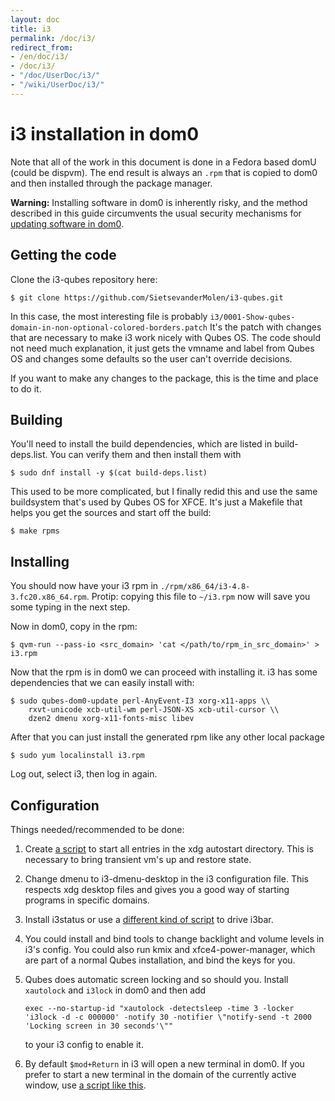 ```yaml
---
layout: doc
title: i3
permalink: /doc/i3/
redirect_from:
- /en/doc/i3/
- /doc/i3/
- "/doc/UserDoc/i3/"
- "/wiki/UserDoc/i3/"
---
```


i3 installation in dom0
========================

Note that all of the work in this document is done in a Fedora based domU (could
be dispvm). The end result is always an `.rpm` that is copied to dom0 and then
installed through the package manager.

**Warning:** Installing software in dom0 is inherently risky, and the method
described in this guide circumvents the usual security mechanisms for [updating
software in dom0](/doc/software-update-dom0/).

Getting the code
----------------

Clone the i3-qubes repository here:

    $ git clone https://github.com/SietsevanderMolen/i3-qubes.git

In this case, the most interesting file is probably
`i3/0001-Show-qubes-domain-in-non-optional-colored-borders.patch` It's the patch
with changes that are necessary to make i3 work nicely with Qubes OS. The code
should not need much explanation, it just gets the vmname and label from Qubes
OS and changes some defaults so the user can't override decisions.

If you want to make any changes to the package, this is the time and place to do
it.

Building
--------

You'll need to install the build dependencies, which are listed in
build-deps.list. You can verify them and then install them with

    $ sudo dnf install -y $(cat build-deps.list)

This used to be more complicated, but I finally redid this and use the same
buildsystem that's used by Qubes OS for XFCE. It's just a Makefile that helps
you get the sources and start off the build:

    $ make rpms

Installing
----------

You should now have your i3 rpm in `./rpm/x86_64/i3-4.8-3.fc20.x86_64.rpm`.
Protip: copying this file to `~/i3.rpm` now will save you some typing in the
next step.

Now in dom0, copy in the rpm:

    $ qvm-run --pass-io <src_domain> 'cat </path/to/rpm_in_src_domain>' > i3.rpm

Now that the rpm is in dom0 we can proceed with installing it. i3 has some
dependencies that we can easily install with:

    $ sudo qubes-dom0-update perl-AnyEvent-I3 xorg-x11-apps \\
        rxvt-unicode xcb-util-wm perl-JSON-XS xcb-util-cursor \\
        dzen2 dmenu xorg-x11-fonts-misc libev

After that you can just install the generated rpm like any other local package

    $ sudo yum localinstall i3.rpm

Log out, select i3, then log in again.

Configuration
-------------

Things needed/recommended to be done:

  1. Create [a script][xdg_autostart_script] to start all entries in the xdg
     autostart directory. This is necessary to bring transient vm's up and
restore state.
  2. Change dmenu to i3-dmenu-desktop in the i3 configuration file. This
     respects xdg desktop files and gives you a good way of starting programs in
specific domains.
  3. Install i3status or use a [different kind of script][i3bar_script] to drive
     i3bar.
  4. You could install and bind tools to change backlight and volume levels in
     i3's config. You could also run kmix and xfce4-power-manager, which are
part of a normal Qubes installation, and bind the keys for you.
  5. Qubes does automatic screen locking and so should you. Install `xautolock`
     and `i3lock` in dom0 and then add

         exec --no-startup-id "xautolock -detectsleep -time 3 -locker 'i3lock -d -c 000000' -notify 30 -notifier \"notify-send -t 2000 'Locking screen in 30 seconds'\""

     to your i3 config to enable it.
  6. By default `$mod+Return` in i3 will open a new terminal in dom0. If you
     prefer to start a new terminal in the domain of the currently active
     window, use [a script like this][terminal_start_script].

[xdg_autostart_script]:https://gist.github.com/SietsevanderMolen/7b4cc32ce7b4884513b0a639540e454f
[i3bar_script]: https://gist.github.com/SietsevanderMolen/e7f594f209dfaa3596907e427b657e30
[terminal_start_script]: https://gist.github.com/SietsevanderMolen/7c6f2b5773dbc0c08e1509e49abd1e96
